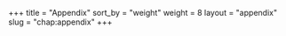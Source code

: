 +++
title = "Appendix"
sort_by = "weight"
weight = 8
layout = "appendix"
slug = "chap:appendix"
+++
